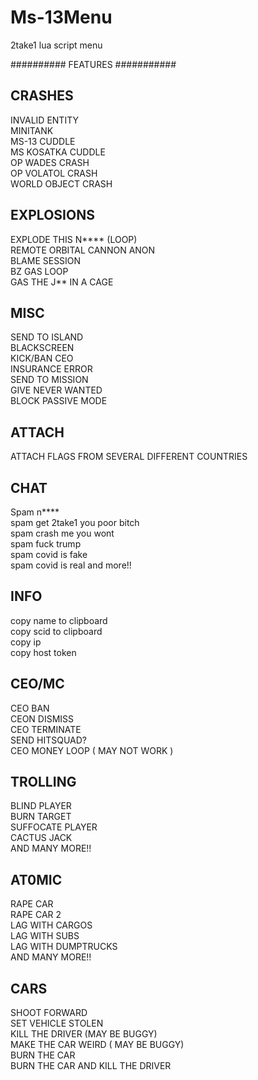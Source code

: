 # Ms-13Menu
2take1 lua script menu

########## FEATURES ###########

## CRASHES
INVALID ENTITY <br/>
MINITANK <br/>
MS-13 CUDDLE <br/>
MS KOSATKA CUDDLE <br/>
OP WADES CRASH <br/>
OP VOLATOL CRASH <br/>
WORLD OBJECT CRASH <br/>

## EXPLOSIONS
EXPLODE THIS N**** (LOOP) <br/>
REMOTE ORBITAL CANNON ANON <br/>
BLAME SESSION <br/>
BZ GAS LOOP <br/>
GAS THE J** IN A CAGE <br/> 

## MISC
SEND TO ISLAND <br/>
BLACKSCREEN <br/>
KICK/BAN CEO <br/>
INSURANCE ERROR <br/>
SEND TO MISSION <br/>
GIVE NEVER WANTED <br/>
BLOCK PASSIVE MODE <br/>

## ATTACH
ATTACH FLAGS FROM SEVERAL DIFFERENT COUNTRIES

## CHAT
Spam n**** <br/>
spam get 2take1 you poor bitch <br/>
spam crash me you wont <br/>
spam fuck trump <br/>
spam covid is fake <br/>
spam covid is real
and more!!

## INFO 
copy name to clipboard <br/>
copy scid to clipboard <br/>
copy ip <br/>
copy host token <br/>

## CEO/MC
CEO BAN <br/>
CEON DISMISS <br/>
CEO TERMINATE <br/>
SEND HITSQUAD? <br/>
CEO MONEY LOOP ( MAY NOT WORK ) <br/>

## TROLLING 
BLIND PLAYER <br/>
BURN TARGET <br/>
SUFFOCATE PLAYER <br/>
CACTUS JACK <br/>
AND MANY MORE!! <br/>

## AT0MIC
RAPE CAR <br/>
RAPE CAR 2 <br/>
LAG WITH CARGOS <br/>
LAG WITH SUBS <br/>
LAG WITH DUMPTRUCKS <br/>
AND MANY MORE!! <br/>

## CARS
SHOOT FORWARD <br/>
SET VEHICLE STOLEN <br/>
KILL THE DRIVER (MAY BE BUGGY) <br/>
MAKE THE CAR WEIRD ( MAY BE BUGGY) <br/>
BURN THE CAR <br/>
BURN THE CAR AND KILL THE DRIVER <br/>
